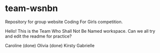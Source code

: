 # team-wsnbn
 Repository for group website Coding For Girls competition.
 
 Hello! This is the Team Who Shall Not Be Named workspace.
 Can we all try and edit the readme for practice?
 
 Caroline (done)
 Olivia (done)
 Kirsty
 Gabrielle
